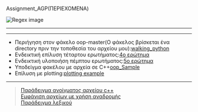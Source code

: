 Assignment_AGP(ΠΕΡΙΕΧΟΜΕΝΑ)

![Regex image](ReadMe_Sources/regex.jfif)
<hr>

---



* Περιήγηση στον φάκελο oop-master(Ο φάκελος βρίσκεται ένα directory πριν την τοποθεσία του αρχείου μου):[walking_python](file_walk.py)
* Ενδεικτική επίλυση τέταρτου ερωτήματος:[4ο ερώτημα](4.Calculate_If_Statement/if_statements.py)
* Ενδεικτική υλοποιήση πέμπτου ερωτήματος:[5ο ερώτημα](5.for_loops/for_over_12_ch.py)
* Υποδείγμα φακέλου με αρχεία σε C++[oop_Sample](oop-sample)
* Επίλυση με plotting:[plotting example](File_Detector/OS_WALK_PLOTTING)

---



> [Παράδειγμα ανοίγματος αρχείου c++](File_Detector/OS_WALK/open_cpp.py)<br>
> [Εμφάνιση αρχείων με χρήση αναδρομής](File_Detector/OS_WALK/temp_walk.py)<br>
> [Παράδειγμα λεξικού](lexicon.py)
